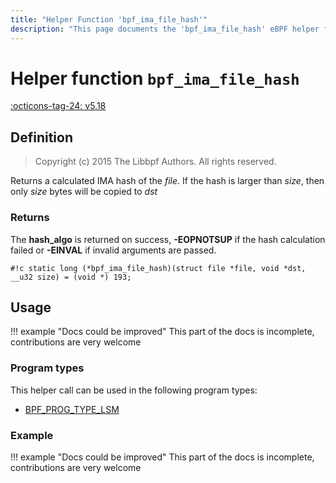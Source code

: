 ```yaml
---
title: "Helper Function 'bpf_ima_file_hash'"
description: "This page documents the 'bpf_ima_file_hash' eBPF helper function, including its defintion, usage, program types that can use it, and examples."
---
```

# Helper function `bpf_ima_file_hash`

<!-- [FEATURE_TAG](bpf_ima_file_hash) -->
[:octicons-tag-24: v5.18](https://github.com/torvalds/linux/commit/174b16946e39ebd369097e0f773536c91a8c1a4c)
<!-- [/FEATURE_TAG] -->

## Definition

> Copyright (c) 2015 The Libbpf Authors. All rights reserved.


<!-- [HELPER_FUNC_DEF] -->
Returns a calculated IMA hash of the _file_. If the hash is larger than _size_, then only _size_ bytes will be copied to _dst_

### Returns

The **hash_algo** is returned on success, **-EOPNOTSUP** if the hash calculation failed or **-EINVAL** if invalid arguments are passed.

`#!c static long (*bpf_ima_file_hash)(struct file *file, void *dst, __u32 size) = (void *) 193;`
<!-- [/HELPER_FUNC_DEF] -->

## Usage

!!! example "Docs could be improved"
    This part of the docs is incomplete, contributions are very welcome

### Program types

This helper call can be used in the following program types:

<!-- DO NOT EDIT MANUALLY -->
<!-- [HELPER_FUNC_PROG_REF] -->
 * [BPF_PROG_TYPE_LSM](../program-type/BPF_PROG_TYPE_LSM.md)
<!-- [/HELPER_FUNC_PROG_REF] -->

### Example

!!! example "Docs could be improved"
    This part of the docs is incomplete, contributions are very welcome
